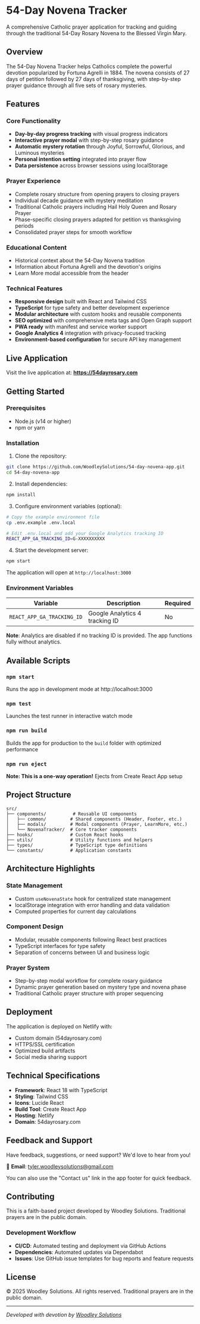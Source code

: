 # 54-Day Novena Tracker

A comprehensive Catholic prayer application for tracking and guiding through the traditional 54-Day Rosary Novena to the Blessed Virgin Mary.

## Overview

The 54-Day Novena Tracker helps Catholics complete the powerful devotion popularized by Fortuna Agrelli in 1884. The novena consists of 27 days of petition followed by 27 days of thanksgiving, with step-by-step prayer guidance through all five sets of rosary mysteries.

## Features

### Core Functionality
- **Day-by-day progress tracking** with visual progress indicators
- **Interactive prayer modal** with step-by-step rosary guidance
- **Automatic mystery rotation** through Joyful, Sorrowful, Glorious, and Luminous mysteries
- **Personal intention setting** integrated into prayer flow
- **Data persistence** across browser sessions using localStorage

### Prayer Experience
- Complete rosary structure from opening prayers to closing prayers
- Individual decade guidance with mystery meditation
- Traditional Catholic prayers including Hail Holy Queen and Rosary Prayer
- Phase-specific closing prayers adapted for petition vs thanksgiving periods
- Consolidated prayer steps for smooth workflow

### Educational Content
- Historical context about the 54-Day Novena tradition
- Information about Fortuna Agrelli and the devotion's origins
- Learn More modal accessible from the header

### Technical Features
- **Responsive design** built with React and Tailwind CSS
- **TypeScript** for type safety and better development experience
- **Modular architecture** with custom hooks and reusable components
- **SEO optimized** with comprehensive meta tags and Open Graph support
- **PWA ready** with manifest and service worker support
- **Google Analytics 4** integration with privacy-focused tracking
- **Environment-based configuration** for secure API key management

## Live Application

Visit the live application at: **https://54dayrosary.com**

## Getting Started

### Prerequisites
- Node.js (v14 or higher)
- npm or yarn

### Installation

1. Clone the repository:
```bash
git clone https://github.com/WoodleySolutions/54-day-novena-app.git
cd 54-day-novena-app
```

2. Install dependencies:
```bash
npm install
```

3. Configure environment variables (optional):
```bash
# Copy the example environment file
cp .env.example .env.local

# Edit .env.local and add your Google Analytics tracking ID
REACT_APP_GA_TRACKING_ID=G-XXXXXXXXXX
```

4. Start the development server:
```bash
npm start
```

The application will open at `http://localhost:3000`

### Environment Variables

| Variable | Description | Required |
|----------|-------------|----------|
| `REACT_APP_GA_TRACKING_ID` | Google Analytics 4 tracking ID | No |

**Note**: Analytics are disabled if no tracking ID is provided. The app functions fully without analytics.

## Available Scripts

### `npm start`
Runs the app in development mode at http://localhost:3000

### `npm test`
Launches the test runner in interactive watch mode

### `npm run build`
Builds the app for production to the `build` folder with optimized performance

### `npm run eject`
**Note: This is a one-way operation!** Ejects from Create React App setup

## Project Structure

```
src/
├── components/          # Reusable UI components
│   ├── common/         # Shared components (Header, Footer, etc.)
│   ├── modals/         # Modal components (Prayer, LearnMore, etc.)
│   └── NovenaTracker/  # Core tracker components
├── hooks/              # Custom React hooks
├── utils/              # Utility functions and helpers
├── types/              # TypeScript type definitions
└── constants/          # Application constants
```

## Architecture Highlights

### State Management
- Custom `useNovenaState` hook for centralized state management
- localStorage integration with error handling and data validation
- Computed properties for current day calculations

### Component Design
- Modular, reusable components following React best practices
- TypeScript interfaces for type safety
- Separation of concerns between UI and business logic

### Prayer System
- Step-by-step modal workflow for complete rosary guidance
- Dynamic prayer generation based on mystery type and novena phase
- Traditional Catholic prayer structure with proper sequencing

## Deployment

The application is deployed on Netlify with:
- Custom domain (54dayrosary.com)
- HTTPS/SSL certification
- Optimized build artifacts
- Social media sharing support

## Technical Specifications

- **Framework**: React 18 with TypeScript
- **Styling**: Tailwind CSS
- **Icons**: Lucide React
- **Build Tool**: Create React App
- **Hosting**: Netlify
- **Domain**: 54dayrosary.com

## Feedback and Support

Have feedback, suggestions, or need support? We'd love to hear from you!

📧 **Email**: [tyler.woodleysolutions@gmail.com](mailto:tyler.woodleysolutions@gmail.com?subject=54-Day%20Novena%20Tracker%20Feedback)

You can also use the "Contact us" link in the app footer for quick feedback.

## Contributing

This is a faith-based project developed by Woodley Solutions. Traditional prayers are in the public domain.

### Development Workflow
- **CI/CD**: Automated testing and deployment via GitHub Actions
- **Dependencies**: Automated updates via Dependabot
- **Issues**: Use GitHub issue templates for bug reports and feature requests

## License

© 2025 Woodley Solutions. All rights reserved.
Traditional prayers are in the public domain.

---

*Developed with devotion by [Woodley Solutions](https://woodleysolutions.com)*